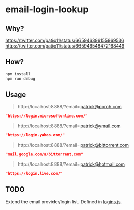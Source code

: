 # email-login-lookup

## Why?

https://twitter.com/patio11/status/665946396155969536
https://twitter.com/patio11/status/665946548472168449

## How?

```bash
npm install
npm run debug
```

## Usage

> http://localhost:8888/?email=patrick@porch.com
```json
"https://login.microsoftonline.com/"
```
> http://localhost:8888/?email=patrick@ymail.com
```json
"https://login.yahoo.com/"
```
>http://localhost:8888/?email=patrick@bittorrent.com
```json
"mail.google.com/a/bittorrent.com"
```
>http://localhost:8888/?email=patrick@hotmail.com
```json
"https://login.live.com/"
```

## TODO

Extend the email provider/login list. Defined in [logins.js](https://github.com/pwmckenna/email-login-lookup/blob/master/logins.js).
